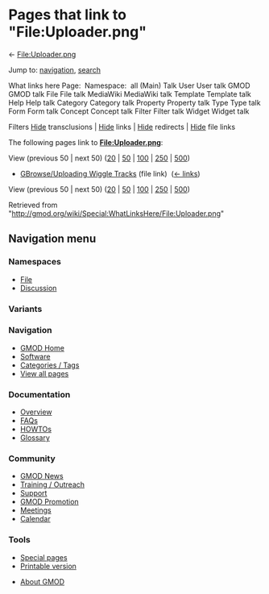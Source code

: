 <div id="mw-page-base" class="noprint">

</div>

<div id="mw-head-base" class="noprint">

</div>

<div id="content" class="mw-body" role="main">

<span id="top"></span>

<div id="mw-js-message" style="display:none;">

</div>



# <span dir="auto">Pages that link to "File:Uploader.png"</span>

<div id="bodyContent">

<div id="contentSub">

← [File:Uploader.png](/wiki/File:Uploader.png "File:Uploader.png")

</div>

<div id="jump-to-nav" class="mw-jump">

Jump to: [navigation](#mw-navigation), [search](#p-search)

</div>

<div id="mw-content-text">

What links here Page:  Namespace:  all (Main) Talk User User talk GMOD
GMOD talk File File talk MediaWiki MediaWiki talk Template Template talk
Help Help talk Category Category talk Property Property talk Type Type
talk Form Form talk Concept Concept talk Filter Filter talk Widget
Widget talk

Filters
[Hide](/mediawiki/index.php?title=Special:WhatLinksHere/File:Uploader.png&hidetrans=1 "Special:WhatLinksHere/File:Uploader.png")
transclusions \|
[Hide](/mediawiki/index.php?title=Special:WhatLinksHere/File:Uploader.png&hidelinks=1 "Special:WhatLinksHere/File:Uploader.png")
links \|
[Hide](/mediawiki/index.php?title=Special:WhatLinksHere/File:Uploader.png&hideredirs=1 "Special:WhatLinksHere/File:Uploader.png")
redirects \|
[Hide](/mediawiki/index.php?title=Special:WhatLinksHere/File:Uploader.png&hideimages=1 "Special:WhatLinksHere/File:Uploader.png")
file links

The following pages link to
**[File:Uploader.png](/wiki/File:Uploader.png "File:Uploader.png")**:

View (previous 50 \| next 50)
([20](/mediawiki/index.php?title=Special:WhatLinksHere/File:Uploader.png&limit=20 "Special:WhatLinksHere/File:Uploader.png")
\|
[50](/mediawiki/index.php?title=Special:WhatLinksHere/File:Uploader.png&limit=50 "Special:WhatLinksHere/File:Uploader.png")
\|
[100](/mediawiki/index.php?title=Special:WhatLinksHere/File:Uploader.png&limit=100 "Special:WhatLinksHere/File:Uploader.png")
\|
[250](/mediawiki/index.php?title=Special:WhatLinksHere/File:Uploader.png&limit=250 "Special:WhatLinksHere/File:Uploader.png")
\|
[500](/mediawiki/index.php?title=Special:WhatLinksHere/File:Uploader.png&limit=500 "Special:WhatLinksHere/File:Uploader.png"))

- [GBrowse/Uploading Wiggle
  Tracks](/wiki/GBrowse/Uploading_Wiggle_Tracks "GBrowse/Uploading Wiggle Tracks")
  (file link) ‎ <span class="mw-whatlinkshere-tools">([←
  links](/mediawiki/index.php?title=Special:WhatLinksHere&target=GBrowse%2FUploading+Wiggle+Tracks "Special:WhatLinksHere"))</span>

View (previous 50 \| next 50)
([20](/mediawiki/index.php?title=Special:WhatLinksHere/File:Uploader.png&limit=20 "Special:WhatLinksHere/File:Uploader.png")
\|
[50](/mediawiki/index.php?title=Special:WhatLinksHere/File:Uploader.png&limit=50 "Special:WhatLinksHere/File:Uploader.png")
\|
[100](/mediawiki/index.php?title=Special:WhatLinksHere/File:Uploader.png&limit=100 "Special:WhatLinksHere/File:Uploader.png")
\|
[250](/mediawiki/index.php?title=Special:WhatLinksHere/File:Uploader.png&limit=250 "Special:WhatLinksHere/File:Uploader.png")
\|
[500](/mediawiki/index.php?title=Special:WhatLinksHere/File:Uploader.png&limit=500 "Special:WhatLinksHere/File:Uploader.png"))

</div>

<div class="printfooter">

Retrieved from
"<http://gmod.org/wiki/Special:WhatLinksHere/File:Uploader.png>"

</div>

<div id="catlinks" class="catlinks catlinks-allhidden">

</div>

<div class="visualClear">

</div>

</div>

</div>

<div id="mw-navigation">

## Navigation menu

<div id="mw-head">



<div id="left-navigation">

<div id="p-namespaces" class="vectorTabs" role="navigation"
aria-labelledby="p-namespaces-label">

### Namespaces

- <span id="ca-nstab-image"><a href="/wiki/File:Uploader.png" accesskey="c"
  title="View the file page [c]">File</a></span>
- <span id="ca-talk"><a
  href="/mediawiki/index.php?title=File_talk:Uploader.png&amp;action=edit&amp;redlink=1"
  accesskey="t"
  title="Discussion about the content page [t]">Discussion</a></span>

</div>

<div id="p-variants" class="vectorMenu emptyPortlet" role="navigation"
aria-labelledby="p-variants-label">

### 

### Variants[](#)

<div class="menu">

</div>

</div>

</div>





</div>

</div>

</div>

<div id="mw-panel">

<div id="p-logo" role="banner">

<a href="/wiki/Main_Page"
style="background-image: url(http://gmod.org/images/GMOD-cogs.png);"
title="Visit the main page"></a>

</div>

<div id="p-Navigation" class="portal" role="navigation"
aria-labelledby="p-Navigation-label">

### Navigation

<div class="body">

- <span id="n-GMOD-Home">[GMOD Home](/wiki/Main_Page)</span>
- <span id="n-Software">[Software](/wiki/GMOD_Components)</span>
- <span id="n-Categories-.2F-Tags">[Categories /
  Tags](/wiki/Categories)</span>
- <span id="n-View-all-pages">[View all
  pages](/wiki/Special:AllPages)</span>

</div>

</div>

<div id="p-Documentation" class="portal" role="navigation"
aria-labelledby="p-Documentation-label">

### Documentation

<div class="body">

- <span id="n-Overview">[Overview](/wiki/Overview)</span>
- <span id="n-FAQs">[FAQs](/wiki/Category:FAQ)</span>
- <span id="n-HOWTOs">[HOWTOs](/wiki/Category:HOWTO)</span>
- <span id="n-Glossary">[Glossary](/wiki/Glossary)</span>

</div>

</div>

<div id="p-Community" class="portal" role="navigation"
aria-labelledby="p-Community-label">

### Community

<div class="body">

- <span id="n-GMOD-News">[GMOD News](/wiki/GMOD_News)</span>
- <span id="n-Training-.2F-Outreach">[Training /
  Outreach](/wiki/Training_and_Outreach)</span>
- <span id="n-Support">[Support](/wiki/Support)</span>
- <span id="n-GMOD-Promotion">[GMOD
  Promotion](/wiki/GMOD_Promotion)</span>
- <span id="n-Meetings">[Meetings](/wiki/Meetings)</span>
- <span id="n-Calendar">[Calendar](/wiki/Calendar)</span>

</div>

</div>

<div id="p-tb" class="portal" role="navigation"
aria-labelledby="p-tb-label">

### Tools

<div class="body">

- <span id="t-specialpages"><a href="/wiki/Special:SpecialPages" accesskey="q"
  title="A list of all special pages [q]">Special pages</a></span>
- <span id="t-print"><a
  href="/mediawiki/index.php?title=Special:WhatLinksHere/File:Uploader.png&amp;printable=yes"
  rel="alternate" accesskey="p"
  title="Printable version of this page [p]">Printable version</a></span>

</div>

</div>

</div>

</div>

<div id="footer" role="contentinfo">

- <span id="footer-places-about">[About
  GMOD](/wiki/GMOD:About "GMOD:About")</span>

<!-- -->






</div>
